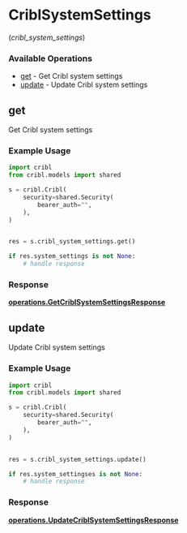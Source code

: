# CriblSystemSettings
(*cribl_system_settings*)

### Available Operations

* [get](#get) - Get Cribl system settings
* [update](#update) - Update Cribl system settings

## get

Get Cribl system settings

### Example Usage

```python
import cribl
from cribl.models import shared

s = cribl.Cribl(
    security=shared.Security(
        bearer_auth="",
    ),
)


res = s.cribl_system_settings.get()

if res.system_settings is not None:
    # handle response
```


### Response

**[operations.GetCriblSystemSettingsResponse](../../models/operations/getcriblsystemsettingsresponse.md)**


## update

Update Cribl system settings

### Example Usage

```python
import cribl
from cribl.models import shared

s = cribl.Cribl(
    security=shared.Security(
        bearer_auth="",
    ),
)


res = s.cribl_system_settings.update()

if res.system_settingses is not None:
    # handle response
```


### Response

**[operations.UpdateCriblSystemSettingsResponse](../../models/operations/updatecriblsystemsettingsresponse.md)**


